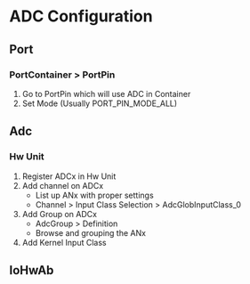 # ADC Configuration

## Port
### PortContainer > PortPin
1. Go to PortPin which will use ADC in Container
1. Set Mode (Usually PORT_PIN_MODE_ALL)

## Adc
### Hw Unit
1. Register ADCx in Hw Unit
1. Add channel on ADCx
    * List up ANx with proper settings
    * Channel > Input Class Selection > AdcGlobInputClass_0
1. Add Group on ADCx
    * AdcGroup > Definition
    * Browse and grouping the ANx
1. Add Kernel Input Class

## IoHwAb